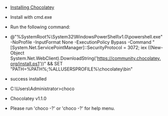 


- [Installing Chocolatey](https://docs.chocolatey.org/en-us/choco/setup)


- Install with cmd.exe
- Run the following command:

- @"%SystemRoot%\System32\WindowsPowerShell\v1.0\powershell.exe" -NoProfile -InputFormat None -ExecutionPolicy Bypass -Command "[System.Net.ServicePointManager]::SecurityProtocol = 3072; iex ((New-Object System.Net.WebClient).DownloadString('https://community.chocolatey.org/install.ps1'))" && SET "PATH=%PATH%;%ALLUSERSPROFILE%\chocolatey\bin"


- success installed 

- C:\Users\Administrator>choco
- Chocolatey v1.1.0
- Please run 'choco -?' or 'choco <command> -?' for help menu.
